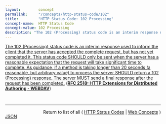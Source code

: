 ```yaml
---
layout:        concept
permalink:     "/concepts/http-status-code/102"
title:         "HTTP Status Code: 102 Processing"
concept-name:  HTTP Status Code
concept-value: 102 Processing
description: "The 102 (Processing) status code is an interim response used to inform the client that the server has accepted the complete request, but has not yet completed it. This status code SHOULD only be sent when the server has a reasonable expectation that the request will take significant time to complete. As guidance, if a method is taking longer than 20 seconds (a reasonable, but arbitrary value) to process the server SHOULD return a 102 (Processing) response. The server MUST send a final response after the request has been completed."
---
```


[The 102 (Processing) status code is an interim response used to inform the client that the server has accepted the complete request, but has not yet completed it. This status code SHOULD only be sent when the server has a reasonable expectation that the request will take significant time to complete. As guidance, if a method is taking longer than 20 seconds (a reasonable, but arbitrary value) to process the server SHOULD return a 102 (Processing) response. The server MUST send a final response after the request has been completed.](http://tools.ietf.org/html/rfc2518#section-10.1 "Read documentation for HTTP Status Code &#34;102&#34;") (**[RFC 2518: HTTP Extensions for Distributed Authoring - WEBDAV](/specs/IETF/RFC/2518 "This document specifies a set of methods, headers, and content-types ancillary to HTTP/1.1 for the management of resource properties, creation and management of resource collections, namespace manipulation, and resource locking (collision avoidance).")**)

<br/>
<hr/>

<p style="float : left"><a href="./102.json" title="JSON representing this particular Web Concept value">JSON</a></p>
<p style="text-align: right">Return to list of all ( <a href="../http-status-code/">HTTP Status Codes</a> | <a href="../">Web Concepts</a> )</p>
